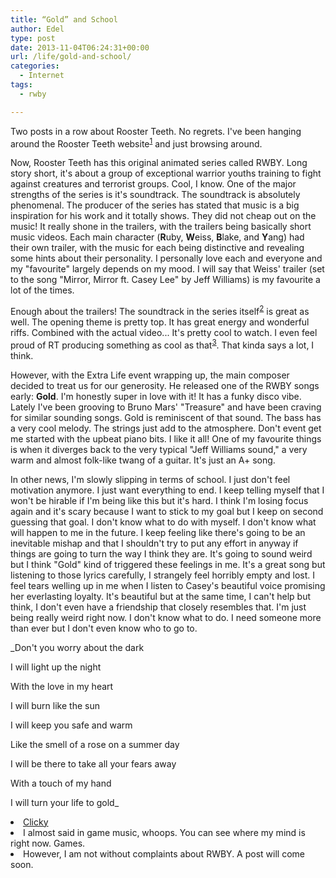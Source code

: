 ```yaml
---
title: “Gold” and School
author: Edel
type: post
date: 2013-11-04T06:24:31+00:00
url: /life/gold-and-school/
categories:
  - Internet
tags:
  - rwby

---
```

Two posts in a row about Rooster Teeth. No regrets. I've been hanging around the Rooster Teeth website<sup class="footnote"><a href="#foot_ajs-fn-id_1-102" id="back_ajs-fn-id_1-102">1</a></sup> and just browsing around.

Now, Rooster Teeth has this original animated series called RWBY. Long story short, it's about a group of exceptional warrior youths training to fight against creatures and terrorist groups. Cool, I know. One of the major strengths of the series is it's soundtrack. The soundtrack is absolutely phenomenal. The producer of the series has stated that music is a big inspiration for his work and it totally shows. They did not cheap out on the music! It really shone in the trailers, with the trailers being basically short music videos. Each main character (**R**uby, **W**eiss, **B**lake, and **Y**ang) had their own trailer, with the music for each being distinctive and revealing some hints about their personality. I personally love each and everyone and my "favourite" largely depends on my mood. I will say that Weiss' trailer (set to the song "Mirror, Mirror ft. Casey Lee" by Jeff Williams) is my favourite a lot of the times.

Enough about the trailers! The soundtrack in the series itself<sup class="footnote"><a href="#foot_ajs-fn-id_2-102" id="back_ajs-fn-id_2-102">2</a></sup> is great as well. The opening theme is pretty top. It has great energy and wonderful riffs. Combined with the actual video... It's pretty cool to watch. I even feel proud of RT producing something as cool as that<sup class="footnote"><a href="#foot_ajs-fn-id_3-102" id="back_ajs-fn-id_3-102">3</a></sup>. That kinda says a lot, I think.

However, with the Extra Life event wrapping up, the main composer decided to treat us for our generosity. He released one of the RWBY songs early: **Gold**. I'm honestly super in love with it! It has a funky disco vibe. Lately I've been grooving to Bruno Mars' "Treasure" and have been craving for similar sounding songs. Gold is reminiscent of that sound. The bass has a very cool melody. The strings just add to the atmosphere. Don't event get me started with the upbeat piano bits. I like it all! One of my favourite things is when it diverges back to the very typical "Jeff Williams sound," a very warm and almost folk-like twang of a guitar. It's just an A+ song.

In other news, I'm slowly slipping in terms of school. I just don't feel motivation anymore. I just want everything to end. I keep telling myself that I won't be hirable if I'm being like this but it's hard. I think I'm losing focus again and it's scary because I want to stick to my goal but I keep on second guessing that goal. I don't know what to do with myself. I don't know what will happen to me in the future. I keep feeling like there's going to be an inevitable mishap and that I shouldn't try to put any effort in anyway if things are going to turn the way I think they are. It's going to sound weird but I think "Gold" kind of triggered these feelings in me. It's a great song but listening to those lyrics carefully, I strangely feel horribly empty and lost. I feel tears welling up in me when I listen to Casey's beautiful voice promising her everlasting loyalty. It's beautiful but at the same time, I can't help but think, I don't even have a friendship that closely resembles that. I'm just being really weird right now. I don't know what to do. I need someone more than ever but I don't even know who to go to.

_Don't you worry about the dark
  
I will light up the night
  
With the love in my heart
  
I will burn like the sun
  
I will keep you safe and warm
  
Like the smell of a rose on a summer day
  
I will be there to take all your fears away
  
With a touch of my hand
  
I will turn your life to gold_


  <li>
    <a id="foot_ajs-fn-id_1-102"></a><a href="http://roosterteeth.com" class="external">Clicky</a>&nbsp;&nbsp;<a class="ajs-back-link" href="#back_ajs-fn-id_1-102"></a>
  </li>
  <li>
    <a id="foot_ajs-fn-id_2-102"></a>I almost said in game music, whoops. You can see where my mind is right now. Games.&nbsp;&nbsp;<a class="ajs-back-link" href="#back_ajs-fn-id_2-102"></a>
  </li>
  <li>
    <a id="foot_ajs-fn-id_3-102"></a>However, I am not without complaints about RWBY. A post will come soon.&nbsp;&nbsp;<a class="ajs-back-link" href="#back_ajs-fn-id_3-102"></a>
  </li>


<div id="ajs-fn-id_1-102" style="display:none;margin:0;" class="ajs-footnote-popup">
  <div>
    <a href="http://roosterteeth.com" class="external">Clicky</a>
  </div>
</div>

<div id="ajs-fn-id_2-102" style="display:none;margin:0;" class="ajs-footnote-popup">
  <div>
    I almost said in game music, whoops. You can see where my mind is right now. Games.
  </div>
</div>

<div id="ajs-fn-id_3-102" style="display:none;margin:0;" class="ajs-footnote-popup">
  <div>
    However, I am not without complaints about RWBY. A post will come soon.
  </div>
</div>